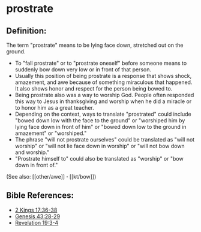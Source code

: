 # prostrate #

## Definition: ##

The term "prostrate" means to be lying face down, stretched out on the ground.

* To "fall prostrate" or to "prostrate oneself" before someone means to suddenly bow down very low or in front of that person.
* Usually this position of being prostrate is a response that shows shock, amazement, and awe because of something miraculous that happened. It also shows honor and respect for the person being bowed to.
* Being prostrate also was a way to worship God. People often responded this way to Jesus in thanksgiving and worship when he did a miracle or to honor him as a great teacher.
* Depending on the context, ways to translate "prostrated" could include "bowed down low with the face to the ground" or "worshiped him by lying face down in front of him" or "bowed down low to the ground in amazement" or "worshiped."
* The phrase "will not prostrate ourselves" could be translated as "will not worship" or "will not lie face down in worship" or "will not bow down and worship."
* "Prostrate himself to" could also be translated as "worship" or "bow down in front of."

(See also: [[other/awe]] **·** [[kt/bow]])

## Bible References: ##

* [2 Kings 17:36-38](en/tn/2ki/help/17/36)
* [Genesis 43:28-29](en/tn/gen/help/43/28)
* [Revelation 19:3-4](en/tn/rev/help/19/03)